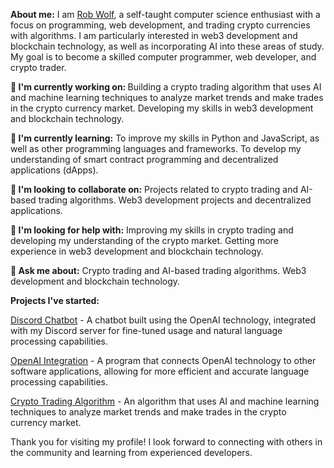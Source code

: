 <b>About me:</b>
I am <u>Rob Wolf</u>, a self-taught computer science enthusiast with a focus on programming, web development, and trading crypto currencies with algorithms. I am particularly interested in web3 development and blockchain technology, as well as incorporating AI into these areas of study. My goal is to become a skilled computer programmer, web developer, and crypto trader.

<b>🔭 I'm currently working on: </b>
Building a crypto trading algorithm that uses AI and machine learning techniques to analyze market trends and make trades in the crypto currency market.
Developing my skills in web3 development and blockchain technology.

<b>🌱 I'm currently learning:</b>
To improve my skills in Python and JavaScript, as well as other programming languages and frameworks.
To develop my understanding of smart contract programming and decentralized applications (dApps).

<b>👯 I'm looking to collaborate on:</b>
Projects related to crypto trading and AI-based trading algorithms.
Web3 development projects and decentralized applications.

<b>🤔 I'm looking for help with:</b>
Improving my skills in crypto trading and developing my understanding of the crypto market.
Getting more experience in web3 development and blockchain technology.

<b>💬 Ask me about:</b>
Crypto trading and AI-based trading algorithms.
Web3 development and blockchain technology.

<b>Projects I've started:</b>

<u>Discord Chatbot</u> - A chatbot built using the OpenAI technology, integrated with my Discord server for fine-tuned usage and natural language processing capabilities.

<u>OpenAI Integration</u> - A program that connects OpenAI technology to other software applications, allowing for more efficient and accurate language processing capabilities.

<u>Crypto Trading Algorithm</u> - An algorithm that uses AI and machine learning techniques to analyze market trends and make trades in the crypto currency market.

Thank you for visiting my profile! I look forward to connecting with others in the community and learning from experienced developers.
